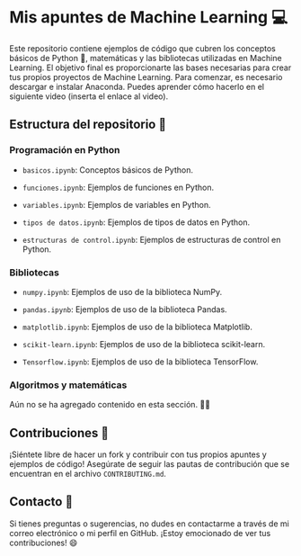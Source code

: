 # Mis apuntes de Machine Learning 💻

Este repositorio contiene ejemplos de código que cubren los conceptos básicos de Python 🐍, matemáticas y las bibliotecas utilizadas en Machine Learning. El objetivo final es proporcionarte las bases necesarias para crear tus propios proyectos de Machine Learning. Para comenzar, es necesario descargar e instalar Anaconda. Puedes aprender cómo hacerlo en el siguiente video (inserta el enlace al video).

## Estructura del repositorio 📂

### Programación en Python

- `basicos.ipynb`: Conceptos básicos de Python.

- `funciones.ipynb`: Ejemplos de funciones en Python.

- `variables.ipynb`: Ejemplos de variables en Python.

- `tipos de datos.ipynb`: Ejemplos de tipos de datos en Python.

- `estructuras de control.ipynb`: Ejemplos de estructuras de control en Python.

### Bibliotecas

- `numpy.ipynb`: Ejemplos de uso de la biblioteca NumPy.

- `pandas.ipynb`: Ejemplos de uso de la biblioteca Pandas.

- `matplotlib.ipynb`: Ejemplos de uso de la biblioteca Matplotlib.

- `scikit-learn.ipynb`: Ejemplos de uso de la biblioteca scikit-learn.

- `Tensorflow.ipynb`: Ejemplos de uso de la biblioteca TensorFlow.

### Algoritmos y matemáticas

Aún no se ha agregado contenido en esta sección. 🤙😔

## Contribuciones 🤝

¡Siéntete libre de hacer un fork y contribuir con tus propios apuntes y ejemplos de código! Asegúrate de seguir las pautas de contribución que se encuentran en el archivo `CONTRIBUTING.md`.

## Contacto 📩

Si tienes preguntas o sugerencias, no dudes en contactarme a través de mi correo electrónico o mi perfil en GitHub. ¡Estoy emocionado de ver tus contribuciones! 😄

